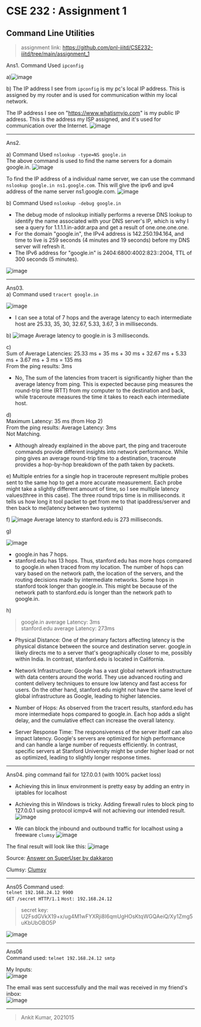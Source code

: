 # CSE 232 : Assignment 1
## Command Line Utilities

> assignment link: https://github.com/pnl-iiitd/CSE232-iiitd/tree/main/assignment_1
 

Ans1. Command Used `ipconfig` 

a)![image](Images/ipconfig.jpg)

b) The IP address I see from `ipconfig` is my pc's local IP address. This is assigned by my router and is used for communication within my local network.

The IP address I see on "https://www.whatismyip.com" is my public IP address. This is the address my ISP assigned, and it's used for communication over the Internet.
![image](Images/ipconfigb.jpg)

---

Ans2. 

a) Command Used `nslookup -type=NS google.in`  
The above command is used to find the name servers for a domain google.in. 
![image](Images/nslookup.jpg)

To find the IP address of a individual name server, we can use the command `nslookup google.in ns1.google.com`. This will give the ipv6 and ipv4 address of the name server ns1.google.com.
![image](Images/nslookup1.jpg)

b) Command Used `nslookup -debug google.in`

- The debug mode of nslookup initially performs a reverse DNS lookup to identify the name associated with your DNS server's IP, which is why I  see a query for 1.1.1.1.in-addr.arpa and get a result of one.one.one.one.  
- For the domain "google.in", the IPv4 address is 142.250.194.164, and time to live is 259 seconds (4 minutes and 19 seconds) before my DNS server will refresh it.  
- The IPv6 address for "google.in" is 2404:6800:4002:823::2004, TTL of 300 seconds (5 minutes).

![image](Images/nslookup2.jpg)

---

Ans03.   
a) Command used `tracert google.in`

![image](Images/tracert.jpg)

- I can see a total of 7 hops and the average latency to each intermediate host are 25.33, 35, 30, 32.67, 5.33, 3.67, 3 in milliseconds.

b) ![image](Images/ping.jpg)
Average latency to google.in is 3 milliseconds.

c)  
Sum of Average Latencies: 25.33 ms + 35 ms + 30 ms + 32.67 ms + 5.33 ms + 3.67 ms + 3 ms = 135 ms  
From the ping results: 3ms
- No, The sum of the latencies from tracert is significantly higher than the average latency from ping. This is expected because ping measures the round-trip time (RTT) from my computer to the destination and back, while traceroute measures the time it takes to reach each intermediate host.

d)  
Maximum Latency: 35 ms (from Hop 2)  
From the ping results:
Average Latency: 3ms  
Not Matching.
- Although already explained in the above part, the ping and traceroute commands provide different insights into network performance. While ping gives an average round-trip time to a destination, traceroute provides a hop-by-hop breakdown of the path taken by packets.   

e) Multiple entries for a single hop in traceroute represent multiple probes sent to the same hop to get a more accurate measurement. Each probe might take a slightly different amount of time, so I see multiple latency values(three in this case). The three round trips time is in milliseconds. it tells us how long it tool packet to get from me to that ipaddress/server and then back to me(latency between two systems)

f) 
![image](Images/ping_standford.jpg)
Average latency to stanford.edu is 273 milliseconds.

g)

![image](Images\tracert_stanford.jpg)  
- google.in has 7 hops.
- stanford.edu has 13 hops.
Thus, stanford.edu has more hops compared to google.in when traced from my location. The number of hops can vary based on the network path, the location of the servers, and the routing decisions made by intermediate networks. Some hops in stanford took longer than google.in. This might be because of the network path to stanford.edu is longer than the network path to google.in.

h)  
>google.in average Latency: 3ms  
>stanford.edu average Latency: 273ms

- Physical Distance: One of the primary factors affecting latency is the physical distance between the source and destination server. google.in likely directs me to a server that's geographically closer to me, possibly within India. In contrast, stanford.edu is located in California.

- Network Infrastructure: Google has a vast global network infrastructure with data centers around the world. They use advanced routing and content delivery techniques to ensure low latency and fast access for users. On the other hand, stanford.edu might not have the same level of global infrastructure as Google, leading to higher latencies.

- Number of Hops: As observed from the tracert results, stanford.edu has more intermediate hops compared to google.in. Each hop adds a slight delay, and the cumulative effect can increase the overall latency.

- Server Response Time: The responsiveness of the server itself can also impact latency. Google's servers are optimized for high performance and can handle a large number of requests efficiently. In contrast, specific servers at Stanford University might be under higher load or not as optimized, leading to slightly longer response times.

---

Ans04. ping command fail for 127.0.0.1 (with 100% packet loss)

- Achieving this in linux environment is pretty easy by adding an entry in iptables for localhost

- Achieving this in Windows is tricky. Adding firewall rules to block ping to 127.0.0.1 using protocol icmpv4 will not achieving our intended result.
![image](Images/blockip.jpg)

- We can block the inbound and outbound traffic for localhost using a freeware `clumsy` 
![image](Images/clumsy.jpg)

The final result will look like this:
![image](Images/blocklocalhost.jpg)

Source: [Answer on SuperUser by dakkaron](https://superuser.com/questions/1118881/how-do-you-disable-the-loopback-device-windows-10)

Clumsy: [Clumsy](https://github.com/jagt/clumsy)

---

Ans05
Command used:  
`telnet 192.168.24.12 9900`  
`GET /secret HTTP/1.1`
`Host: 192.168.24.12`

>secret key: U2FsdGVkX19+x/ug4M1wFYXRji8I6qmUgHOsKtqWGQAeiQ/Xy1Zmg5uKbUbOBO5P

![image](Images/05_secretkey.jpg)  


--- 
Ans06  
Command used: `telnet 192.168.24.12 smtp`  

My Inputs:  
![image](Images/06_input.jpg)

The email was sent successfully and the mail was received in my friend's inbox:  
![image](Images/06_mail.jpg)

---

>Ankit Kumar, 2021015



